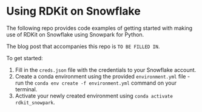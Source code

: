 # Using RDKit on Snowflake

The following repo provides code examples of getting started with making use of RDKit on Snowflake using Snowpark for Python. 

The blog post that accompanies this repo is `TO BE FILLED IN`. 

To get started: 
1. Fill in the `creds.json` file with the credentials to your Snowflake account. 
2. Create a conda environment using the provided `environment.yml` file - run the `conda env create -f environment.yml` command on your terminal.
3. Activate your newly created environment using `conda activate rdkit_snowpark`. 

